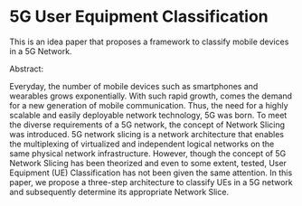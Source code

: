 # 5G User Equipment Classification

This is an idea paper that proposes a framework to classify mobile devices in a 5G Network.

Abstract:

Everyday, the number of mobile devices such as
smartphones and wearables grows exponentially. With such rapid
growth, comes the demand for a new generation of mobile
communication. Thus, the need for a highly scalable and easily
deployable network technology, 5G was born. To meet the diverse
requirements of a 5G network, the concept of Network Slicing
was introduced. 5G network slicing is a network architecture that
enables the multiplexing of virtualized and independent logical
networks on the same physical network infrastructure. However,
though the concept of 5G Network Slicing has been theorized and
even to some extent, tested, User Equipment (UE) Classification
has not been given the same attention. In this paper, we propose
a three-step architecture to classify UEs in a 5G network and
subsequently determine its appropriate Network Slice.
